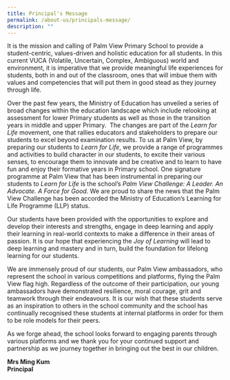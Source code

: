 ```yaml
---
title: Principal's Message
permalink: /about-us/principals-message/
description: ""
---
```

It is the mission and calling of Palm View Primary School to provide a student-centric, values-driven and holistic education for all students. In this current VUCA (Volatile, Uncertain, Complex, Ambiguous) world and environment, it is imperative that we provide meaningful life experiences for students, both in and out of the classroom, ones that will imbue them with values and competencies that will put them in good stead as they journey through life.

Over the past few years, the Ministry of Education has unveiled a series of broad changes within the education landscape which include relooking at assessment for lower Primary students as well as those in the transition years in middle and upper Primary.  The changes are part of the _Learn for Life_ movement, one that rallies educators and stakeholders to prepare our students to excel beyond examination results. To us at Palm View, by preparing our students to _Learn for Life_, we provide a range of programmes and activities to build character in our students, to excite their various senses, to encourage them to innovate and be creative and to learn to have fun and enjoy their formative years in Primary school. One signature programme at Palm View that has been instrumental in preparing our students to _Learn for Life_ is the school’s _Palm View Challenge: A Leader. An Advocate. A Force for Good._ We are proud to share the news that the Palm View Challenge has been accorded the Ministry of Education’s Learning for Life Programme (LLP) status.

Our students have been provided with the opportunities to explore and develop their interests and strengths, engage in deep learning and apply their learning in real-world contexts to make a difference in their areas of passion. It is our hope that experiencing the _Joy of Learning_ will lead to deep learning and mastery and in turn, build the foundation for lifelong learning for our students.

We are immensely proud of our students, our Palm View ambassadors, who represent the school in various competitions and platforms, flying the Palm View flag high. Regardless of the outcome of their participation, our young ambassadors have demonstrated resilience, moral courage, grit and teamwork through their endeavours. It is our wish that these students serve as an inspiration to others in the school community and the school has continually recognised these students at internal platforms in order for them to be role models for their peers.

As we forge ahead, the school looks forward to engaging parents through various platforms and we thank you for your continued support and partnership as we journey together in bringing out the best in our children. 

**Mrs Ming Kum**  
**Principal**